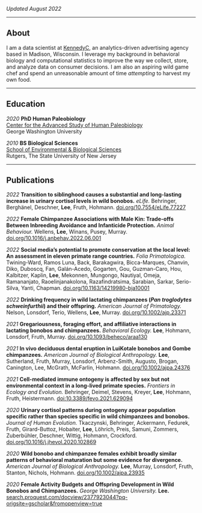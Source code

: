 
<!-- Global site tag (gtag.js) - Google Analytics -->
<script async src="https://www.googletagmanager.com/gtag/js?id=G-X1L5T0D3FC"></script>
<script>
  window.dataLayer = window.dataLayer || [];
  function gtag(){dataLayer.push(arguments);}
  gtag('js', new Date());

  gtag('config', 'G-X1L5T0D3FC');
</script>

*Updated August 2022*

---

## About

I am a data scientist at <a href="https://kennedyc.com/services/data-and-analytics">KennedyC</a>, an analytics-driven advertising agency based in Madison, Wisconsin. I leverage my background in behavioral biology and computational statistics to improve the way we collect, store, and analyze data on consumer decisions. I am also an aspiring wild game chef and spend an unreasonable amount of time *attempting* to harvest my own food.

---

## Education

*2020* **PhD Human Paleobiology**
<br><a href="https://cashp.columbian.gwu.edu/">Center for the Advanced Study of Human Paleobiology</a>
<br>George Washington University


*2010* **BS Biological Sciences**
<br><a href="https://sebs.rutgers.edu/">School of Environmental & Biological Sciences</a>
<br>Rutgers, The State University of New Jersey

---

## Publications

*2022* **Transition to siblinghood causes a substantial and long-lasting increase in urinary cortisol levels in wild bonobos.** *eLife.* Behringer, Berghänel, Deschner, **Lee**, Fruth, Hohmann. <a href="https://elifesciences.org/articles/77227">doi.org/10.7554/eLife.77227</a>

*2022* **Female Chimpanzee Associations with Male Kin: Trade-offs Between Inbreeding Avoidance and Infanticide Protection.** *Animal Behaviour.* Wellens, **Lee**, Winans, Pusey, Murray. <a href="https://www.sciencedirect.com/science/article/abs/pii/S0003347222001531">doi.org/10.1016/j.anbehav.2022.06.001</a>

*2022* **Social media’s potential to promote conservation at the local level: An assessment in eleven primate range countries.** *Folia Primatologica.* Twining-Ward, Ramos Luna, Back, Barakagwira, Bicca-Marques, Chanvin, Diko, Duboscq, Fan, Galán-Acedo, Gogarten, Gou, Guzman-Caro, Hou, Kalbitzer, Kaplin, **Lee**, Mekonnen, Mungongo, Nautiyal, Omeja, Ramananjato, Raoelinjanakolona, Razafindratsima, Sarabian, Sarkar, Serio-Silva, Yanti, Chapman. <a href="https://brill.com/view/journals/ijfp/aop/article-10.1163-14219980-bja10001/article-10.1163-14219980-bja10001.xml">doi.org/10.1163/14219980-bja10001</a>

*2022* **Drinking frequency in wild lactating chimpanzees (*Pan troglodytes schweinfurthii*) and their offspring.** *American Journal of Primatology.* Nelson, Lonsdorf, Terio, Wellens, **Lee**, Murray. <a href="https://onlinelibrary.wiley.com/doi/abs/10.1002/ajp.23371">doi.org/10.1002/ajp.23371</a>

*2021* **Gregariousness, foraging effort, and affiliative interactions in lactating bonobos and chimpanzees.** *Behavioral Ecology.* **Lee**, Hohmann, Lonsdorf, Fruth, Murray. <a href="https://doi.org/10.1093/beheco/araa130">doi.org/10.1093/beheco/araa130</a>

*2021* **In vivo deciduous dental eruption in LuiKotale bonobos and Gombe chimpanzees.** *American Journal of Biological Anthropology.* **Lee**, Sutherland, Fruth, Murray, Lonsdorf, Arbenz-Smith, Augusto, Brogan, Canington, Lee, McGrath, McFarlin, Hohmann. <a href="https://onlinelibrary.wiley.com/doi/10.1002/ajpa.24376">doi.org/10.1002/ajpa.24376</a>

*2021* **Cell-mediated immune ontogeny is affected by sex but not environmental context in a long-lived primate species.** *Frontiers in Ecology and Evolution.* Behringer, Deimel, Stevens, Kreyer, **Lee**, Hohmann, Fruth, Heistermann. <a href="https://www.frontiersin.org/articles/10.3389/fevo.2021.629094/abstract">doi:10.3389/fevo.2021.629094</a>

*2020* **Urinary cortisol patterns during ontogeny appear population specific rather than species specific in wild chimpanzees and bonobos.** *Journal of Human Evolution.* Tkaczynski, Behringer, Ackermann, Fedurek, Fruth, Girard-Buttoz, Hobaiter, **Lee**, Löhrich, Preis, Samuni, Zommers, Zuberbühler, Deschner, Wittig, Hohmann, Crockford. <a href="https://doi.org/10.1016/j.jhevol.2020.102869">doi.org/10.1016/j.jhevol.2020.102869</a>

*2020* **Wild bonobo and chimpanzee females exhibit broadly similar patterns of behavioral maturation but some evidence for divergence.** *American Journal of Biological Anthropology.* **Lee**, Murray, Lonsdorf, Fruth, Stanton, Nichols, Hohmann. <a href="https://doi.org/10.1002/ajpa.23935">doi.org/10.1002/ajpa.23935</a>

*2020* **Female Activity Budgets and Offspring Development in Wild Bonobos and Chimpanzees.** *George Washington University.* **Lee.** <a href="https://search.proquest.com/docview/2377923044?pq-origsite=gscholar&fromopenview=true">search.proquest.com/docview/2377923044?pq-origsite=gscholar&fromopenview=true</a>

<p style="font-size:11px">
